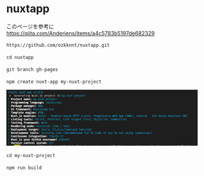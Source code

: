 # nuxtapp
このページを参考に
https://qiita.com/Anderiens/items/a4c5783b5197de682329

```
https://github.com/ozkknnt/nuxtapp.git

cd nuxtapp

git branch gh-pages

npm create nuxt-app my-nuxt-project
```
![](2022-12-06-13-56-14.png)


```
cd my-nuxt-project

npm run build
```

